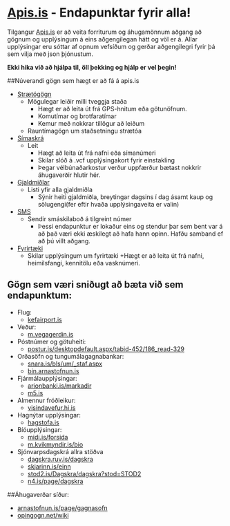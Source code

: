 # [Apis.is](http://apis.is) - Endapunktar fyrir alla!

Tilgangur [Apis.is](http://apis.is) er að veita forriturum og áhugamönnum aðgang að gögnum og upplýsingum á eins aðgengilegan hátt og völ er á. Allar upplýsingar eru sóttar af opnum vefsíðum og gerðar aðgengilegri fyrir þá sem vilja með json þjónustum.

**Ekki hika við að hjálpa til, öll þekking og hjálp er vel þegin!**

##Núverandi gögn sem hægt er að fá á apis.is
+ [Strætógögn](http://apis.is#bus)
	+ Mögulegar leiðir milli tveggja staða
 		+ Hægt er að leita út frá GPS-hnitum eða götunöfnum.
 		+ Komutímar og brotfaratímar
 		+ Kemur með nokkrar tillögur að leiðum
	+ Rauntímagögn um staðsetningu strætóa
+ [Símaskrá](http://apis.is#phone)
	+ Leit
		+ Hægt að leita út frá nafni eða símanúmeri
		+ Skilar slóð á .vcf upplýsingakort fyrir einstakling
		+ Þegar vélbúnaðarkostur verður uppfærður bætast nokkrir áhugaverðir hlutir hér.
+ [Gjaldmiðlar](http://apis.is#currency)
	+ Listi yfir alla gjaldmiðla
		+ Sýnir heiti gjaldmiðla, breytingar dagsins í dag ásamt kaup og sölugengi(fer eftir hvaða upplýsingaveita er valin)
+ [SMS](http://apis.is#sms)
	+ Sendir smáskilaboð á tilgreint númer
		+ Þessi endapunktur er lokaður eins og stendur þar sem bent var á að það væri ekki æskilegt að hafa hann opinn. Hafðu samband ef að þú villt aðgang.
+ [Fyrirtæki](http://apis.is#company)
	+ Skilar upplýsingum um fyrirtæki
		+Hægt er að leita út frá nafni, heimilsfangi, kennitölu eða vasknúmeri.


## Gögn sem væri sniðugt að bæta við sem endapunktum:

+ Flug:
	+ [kefairport.is](http://www.kefairport.is/)
+ Veður:
	+ [m.vegagerdin.is](http://m.vegagerdin.is/)
+ Póstnúmer og götuheiti:
	+ [postur.is/desktopdefault.aspx/tabid-452/186_read-329](http://www.postur.is/desktopdefault.aspx/tabid-452/186_read-329/)
+ Orðasöfn og tungumálagagnabankar:
	+ [snara.is/bls/um/_staf.aspx](http://snara.is/bls/um/_staf.aspx)
	+ [bin.arnastofnun.is](http://bin.arnastofnun.is/)
+ Fjármálaupplýsingar:	
	+ [arionbanki.is/markadir](http://www.arionbanki.is/markadir)
	+ [m5.is](http://www.m5.is/)
+ Almennur fróðleikur:
	+ [visindavefur.hi.is](http://www.visindavefur.hi.is/)
+ Hagnýtar upplýsingar:
	+ [hagstofa.is](http://www.hagstofa.is/)
+ Bíóupplýsingar:
	+ [midi.is/forsida](http://midi.is/forsida/)
	+ [m.kvikmyndir.is/bio](http://m.kvikmyndir.is/bio/)
+  Sjónvarpsdagskrá allra stöðva
	+ [dagskra.ruv.is/dagskra](http://dagskra.ruv.is/dagskra/)
	+ [skjarinn.is/einn](http://www.skjarinn.is/einn/)
	+ [stod2.is/Dagskra/dagskra?stod=STOD2](http://stod2.is/Dagskra/dagskra?stod=STOD2)
	+ [n4.is/page/dagskra](http://www.n4.is/page/dagskra)

##Áhugaverðar síður:
+ [arnastofnun.is/page/gagnasofn](http://arnastofnun.is/page/gagnasofn)
+ [opingogn.net/wiki](http://opingogn.net/wiki/)